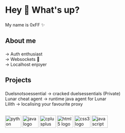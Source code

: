 <h1 align="left">Hey 👋 What's up?</h1>

###

<p align="left">My name is 0xFF ✨</p>

###

<h2 align="left">About me</h2>

###

<p align="left">-> Auth enthusiast<br>-> Websockets 👀<br>-> Localhost enjoyer</p>

###

<h2 align="left">Projects</h2>

###

<p align="left">Duelsnotsoessential -> cracked duelsessentials (Private)<br>Lunar cheat agent -> runtime java agent for Lunar<br>Lilith -> localising your favourite proxy</p>

###

<h2 align="left"></h2>

###

<div align="left">
  <img src="https://cdn.jsdelivr.net/gh/devicons/devicon/icons/python/python-original.svg" height="40" width="52" alt="python logo"  />
  <img src="https://cdn.jsdelivr.net/gh/devicons/devicon/icons/java/java-original.svg" height="40" width="52" alt="java logo"  />
  <img src="https://cdn.jsdelivr.net/gh/devicons/devicon/icons/cplusplus/cplusplus-original.svg" height="40" width="52" alt="cplusplus logo"  />
  <img src="https://cdn.jsdelivr.net/gh/devicons/devicon/icons/html5/html5-original.svg" height="40" width="52" alt="html5 logo"  />
  <img src="https://cdn.jsdelivr.net/gh/devicons/devicon/icons/css3/css3-original.svg" height="40" width="52" alt="css3 logo"  />
  <img src="https://cdn.jsdelivr.net/gh/devicons/devicon/icons/javascript/javascript-original.svg" height="40" width="52" alt="javascript logo"  />
</div>

###
